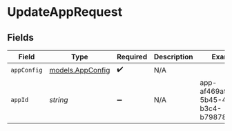 # UpdateAppRequest


## Fields

| Field                                      | Type                                       | Required                                   | Description                                | Example                                    |
| ------------------------------------------ | ------------------------------------------ | ------------------------------------------ | ------------------------------------------ | ------------------------------------------ |
| `appConfig`                                | [models.AppConfig](../models/appconfig.md) | :heavy_check_mark:                         | N/A                                        |                                            |
| `appId`                                    | *string*                                   | :heavy_minus_sign:                         | N/A                                        | app-af469a92-5b45-4565-b3c4-b79878de67d2   |